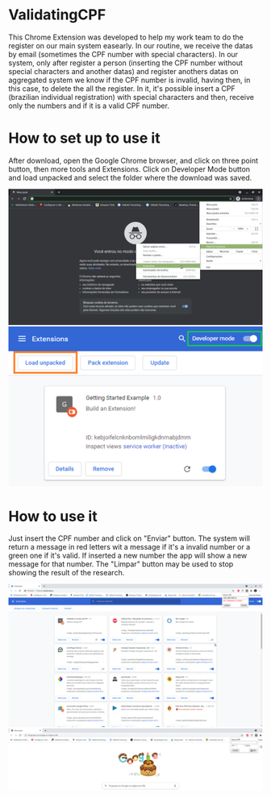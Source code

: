 # ValidatingCPF

This Chrome Extension was developed to help my work team to do the register on our main system easearly. In our routine, we receive the datas by email (sometimes the CPF number with special characters). In our system, only after register a person (inserting the CPF number without special characters and another datas) and register anothers datas on aggregated system we know if the CPF number is invalid, having then, in this case, to delete the all the register. In it, it's possible insert a CPF (brazilian individual registration) with special characters and then, receive only the numbers and if it is a valid CPF number.

# How to set up to use it
After download, open the Google Chrome browser, and click on three point button, then more tools and Extensions. Click on Developer Mode button and load unpacked and select the folder where the download was saved.

<img src="passo1.png">
<img src="passo2.png">

# How to use it
Just insert the CPF number and click on "Enviar" button. The system will return a message in red letters wit a message if it's a invalid number or a green one if it's valid. If inserted a new number the app will show a new message for that number. The "Limpar" button may be used to stop showing the result of the research.

<img src="passo3.png">
<img src="passo4.png">
